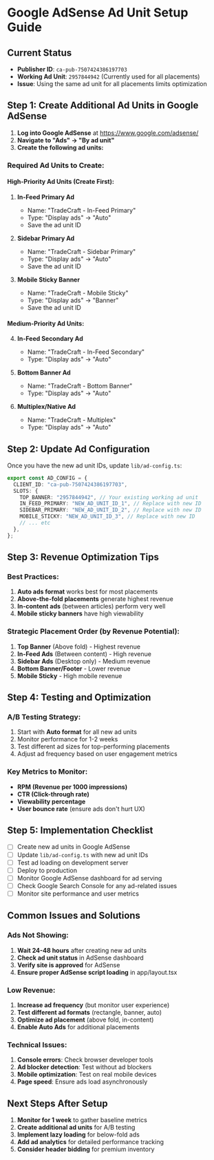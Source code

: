 # Google AdSense Ad Unit Setup Guide

## Current Status

- **Publisher ID**: `ca-pub-7507424386197703`
- **Working Ad Unit**: `2957844942` (Currently used for all placements)
- **Issue**: Using the same ad unit for all placements limits optimization

## Step 1: Create Additional Ad Units in Google AdSense

1. **Log into Google AdSense** at https://www.google.com/adsense/
2. **Navigate to "Ads" → "By ad unit"**
3. **Create the following ad units:**

### Required Ad Units to Create:

#### High-Priority Ad Units (Create First):

1. **In-Feed Primary Ad**

   - Name: "TradeCraft - In-Feed Primary"
   - Type: "Display ads" → "Auto"
   - Save the ad unit ID

2. **Sidebar Primary Ad**

   - Name: "TradeCraft - Sidebar Primary"
   - Type: "Display ads" → "Auto"
   - Save the ad unit ID

3. **Mobile Sticky Banner**
   - Name: "TradeCraft - Mobile Sticky"
   - Type: "Display ads" → "Banner"
   - Save the ad unit ID

#### Medium-Priority Ad Units:

4. **In-Feed Secondary Ad**

   - Name: "TradeCraft - In-Feed Secondary"
   - Type: "Display ads" → "Auto"

5. **Bottom Banner Ad**

   - Name: "TradeCraft - Bottom Banner"
   - Type: "Display ads" → "Auto"

6. **Multiplex/Native Ad**
   - Name: "TradeCraft - Multiplex"
   - Type: "Display ads" → "Auto"

## Step 2: Update Ad Configuration

Once you have the new ad unit IDs, update `lib/ad-config.ts`:

```typescript
export const AD_CONFIG = {
  CLIENT_ID: "ca-pub-7507424386197703",
  SLOTS: {
    TOP_BANNER: "2957844942", // Your existing working ad unit
    IN_FEED_PRIMARY: "NEW_AD_UNIT_ID_1", // Replace with new ID
    SIDEBAR_PRIMARY: "NEW_AD_UNIT_ID_2", // Replace with new ID
    MOBILE_STICKY: "NEW_AD_UNIT_ID_3", // Replace with new ID
    // ... etc
  },
};
```

## Step 3: Revenue Optimization Tips

### Best Practices:

1. **Auto ads format** works best for most placements
2. **Above-the-fold placements** generate highest revenue
3. **In-content ads** (between articles) perform very well
4. **Mobile sticky banners** have high viewability

### Strategic Placement Order (by Revenue Potential):

1. **Top Banner** (Above fold) - Highest revenue
2. **In-Feed Ads** (Between content) - High revenue
3. **Sidebar Ads** (Desktop only) - Medium revenue
4. **Bottom Banner/Footer** - Lower revenue
5. **Mobile Sticky** - High mobile revenue

## Step 4: Testing and Optimization

### A/B Testing Strategy:

1. Start with **Auto format** for all new ad units
2. Monitor performance for 1-2 weeks
3. Test different ad sizes for top-performing placements
4. Adjust ad frequency based on user engagement metrics

### Key Metrics to Monitor:

- **RPM (Revenue per 1000 impressions)**
- **CTR (Click-through rate)**
- **Viewability percentage**
- **User bounce rate** (ensure ads don't hurt UX)

## Step 5: Implementation Checklist

- [ ] Create new ad units in Google AdSense
- [ ] Update `lib/ad-config.ts` with new ad unit IDs
- [ ] Test ad loading on development server
- [ ] Deploy to production
- [ ] Monitor Google AdSense dashboard for ad serving
- [ ] Check Google Search Console for any ad-related issues
- [ ] Monitor site performance and user metrics

## Common Issues and Solutions

### Ads Not Showing:

1. **Wait 24-48 hours** after creating new ad units
2. **Check ad unit status** in AdSense dashboard
3. **Verify site is approved** for AdSense
4. **Ensure proper AdSense script loading** in app/layout.tsx

### Low Revenue:

1. **Increase ad frequency** (but monitor user experience)
2. **Test different ad formats** (rectangle, banner, auto)
3. **Optimize ad placement** (above fold, in-content)
4. **Enable Auto Ads** for additional placements

### Technical Issues:

1. **Console errors**: Check browser developer tools
2. **Ad blocker detection**: Test without ad blockers
3. **Mobile optimization**: Test on real mobile devices
4. **Page speed**: Ensure ads load asynchronously

## Next Steps After Setup

1. **Monitor for 1 week** to gather baseline metrics
2. **Create additional ad units** for A/B testing
3. **Implement lazy loading** for below-fold ads
4. **Add ad analytics** for detailed performance tracking
5. **Consider header bidding** for premium inventory
